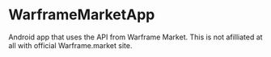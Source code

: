 # WarframeMarketApp
Android app that uses the API from Warframe Market. This is not afilliated at all with official Warframe.market site.
